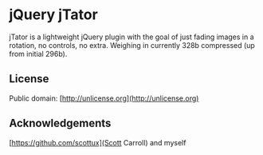 # jQuery jTator #
jTator is a lightweight jQuery plugin with the goal of just fading images in a rotation, no controls, no extra.
Weighing in currently 328b compressed (up from initial 296b).

## License ##

Public domain: [http://unlicense.org](http://unlicense.org)

## Acknowledgements ##
[https://github.com/scottux](Scott Carroll) and myself
